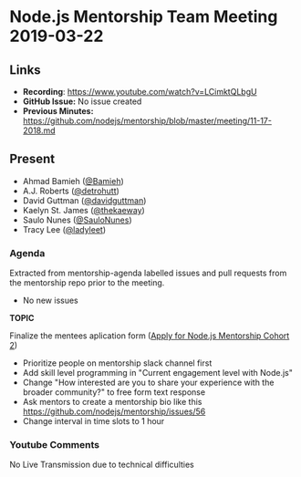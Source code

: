 # Node.js Mentorship Team Meeting 2019-03-22

## Links

* **Recording**: https://www.youtube.com/watch?v=LCimktQLbgU
* **GitHub Issue:** No issue created
* **Previous Minutes:** https://github.com/nodejs/mentorship/blob/master/meeting/11-17-2018.md

## Present

- Ahmad Bamieh ([@Bamieh](https://github.com/bamieh))
- A.J. Roberts ([@detrohutt](https://github.com/detrohutt))
- David Guttman ([@davidguttman](https://github.com/davidguttman))
- Kaelyn St. James ([@thekaeway](https://github.com/thekaeway))
- Saulo Nunes ([@SauloNunes](https://github.com/SauloNunes))
- Tracy Lee ([@ladyleet](https://github.com/ladyleet))


### Agenda

Extracted from mentorship-agenda labelled issues and pull requests from the mentorship repo prior to the meeting.

- No new issues

**TOPIC**

Finalize the mentees aplication form ([Apply for Node.js Mentorship Cohort 2](https://docs.google.com/forms/u/3/d/e/1FAIpQLSeF9hZnxPR_MWHdkWgKNoVN3R94Chy416Oblpfjjm4EDLEEfA/viewform))

- Prioritize people on mentorship slack channel first
- Add skill level programming in "Current engagement level with Node.js" 
- Change "How interested are you to share your experience with the broader community?" to free form text response
- Ask mentors to create a mentorship bio like this https://github.com/nodejs/mentorship/issues/56
- Change interval in time slots to 1 hour

### Youtube Comments

No Live Transmission due to technical difficulties
